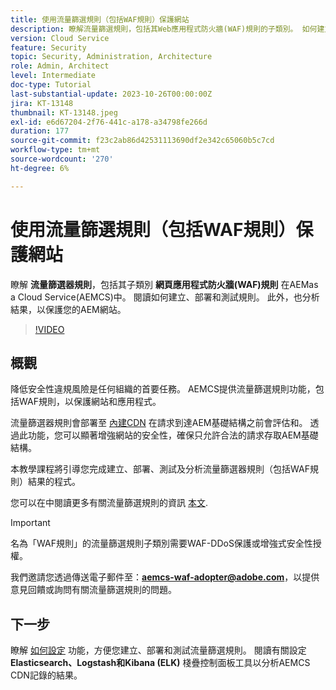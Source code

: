 ```yaml
---
title: 使用流量篩選規則（包括WAF規則）保護網站
description: 瞭解流量篩選規則，包括其Web應用程式防火牆(WAF)規則的子類別。 如何建立、部署和測試規則。 此外，也分析結果，以保護您的AEM網站。
version: Cloud Service
feature: Security
topic: Security, Administration, Architecture
role: Admin, Architect
level: Intermediate
doc-type: Tutorial
last-substantial-update: 2023-10-26T00:00:00Z
jira: KT-13148
thumbnail: KT-13148.jpeg
exl-id: e6d67204-2f76-441c-a178-a34798fe266d
duration: 177
source-git-commit: f23c2ab86d42531113690df2e342c65060b5c7cd
workflow-type: tm+mt
source-wordcount: '270'
ht-degree: 6%

---
```


# 使用流量篩選規則（包括WAF規則）保護網站

瞭解 **流量篩選器規則**，包括其子類別 **網頁應用程式防火牆(WAF)規則** 在AEMas a Cloud Service(AEMCS)中。 閱讀如何建立、部署和測試規則。 此外，也分析結果，以保護您的AEM網站。

>[!VIDEO](https://video.tv.adobe.com/v/3425401?quality=12&learn=on)

## 概觀

降低安全性違規風險是任何組織的首要任務。 AEMCS提供流量篩選規則功能，包括WAF規則，以保護網站和應用程式。

流量篩選器規則會部署至 [內建CDN](https://experienceleague.adobe.com/docs/experience-manager-cloud-service/content/implementing/content-delivery/cdn.html) 在請求到達AEM基礎結構之前會評估和。 透過此功能，您可以顯著增強網站的安全性，確保只允許合法的請求存取AEM基礎結構。

本教學課程將引導您完成建立、部署、測試及分析流量篩選器規則（包括WAF規則）結果的程式。

您可以在中閱讀更多有關流量篩選規則的資訊 [本文](https://experienceleague.adobe.com/docs/experience-manager-cloud-service/content/security/traffic-filter-rules-including-waf.html?lang=en).

>[!IMPORTANT]
>
> 名為「WAF規則」的流量篩選規則子類別需要WAF-DDoS保護或增強式安全性授權。

我們邀請您透過傳送電子郵件至：**aemcs-waf-adopter@adobe.com**，以提供意見回饋或詢問有關流量篩選規則的問題。

## 下一步

瞭解 [如何設定](./how-to-setup.md) 功能，方便您建立、部署和測試流量篩選規則。 閱讀有關設定 **Elasticsearch、Logstash和Kibana (ELK)** 棧疊控制面板工具以分析AEMCS CDN記錄的結果。


